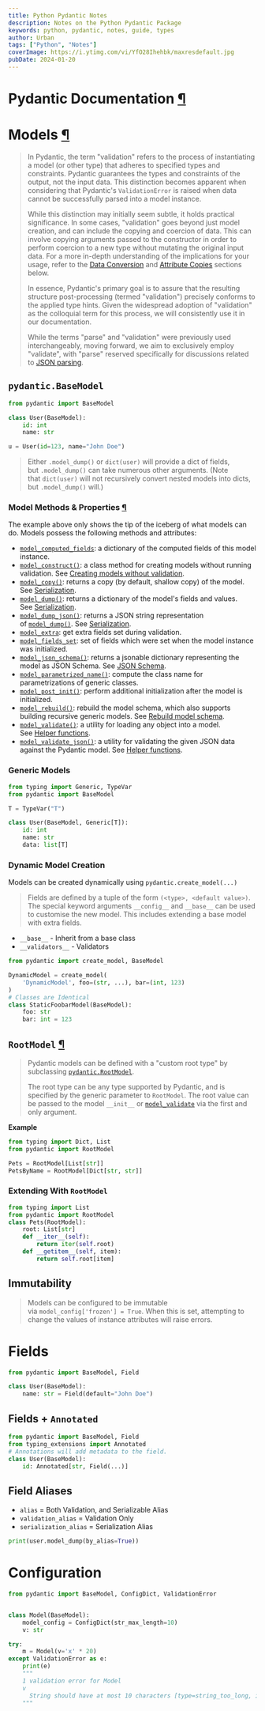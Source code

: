 ```yaml
---
title: Python Pydantic Notes
description: Notes on the Python Pydantic Package
keywords: python, pydantic, notes, guide, types
author: Urban
tags: ["Python", "Notes"]
coverImage: https://i.ytimg.com/vi/YfO28Ihehbk/maxresdefault.jpg
pubDate: 2024-01-20
---
```


# Pydantic Documentation [¶](https://docs.pydantic.dev/)

# Models [¶](https://docs.pydantic.dev/latest/api/base_model/)

> In Pydantic, the term "validation" refers to the process of instantiating a model (or other type) that adheres to specified types and constraints. Pydantic guarantees the types and constraints of the output, not the input data. This distinction becomes apparent when considering that Pydantic's `ValidationError` is raised when data cannot be successfully parsed into a model instance.
>
> While this distinction may initially seem subtle, it holds practical significance. In some cases, "validation" goes beyond just model creation, and can include the copying and coercion of data. This can involve copying arguments passed to the constructor in order to perform coercion to a new type without mutating the original input data. For a more in-depth understanding of the implications for your usage, refer to the [Data Conversion](https://docs.pydantic.dev/latest/concepts/models/#data-conversion) and [Attribute Copies](https://docs.pydantic.dev/latest/concepts/models/#attribute-copies) sections below.
>
> In essence, Pydantic's primary goal is to assure that the resulting structure post-processing (termed "validation") precisely conforms to the applied type hints. Given the widespread adoption of "validation" as the colloquial term for this process, we will consistently use it in our documentation.
>
> While the terms "parse" and "validation" were previously used interchangeably, moving forward, we aim to exclusively employ "validate", with "parse" reserved specifically for discussions related to [JSON parsing](https://docs.pydantic.dev/latest/concepts/json/).

## `pydantic.BaseModel`

```python
from pydantic import BaseModel

class User(BaseModel):
	id: int
	name: str

u = User(id=123, name="John Doe")
```

> Either `.model_dump()` or `dict(user)` will provide a dict of fields, but `.model_dump()` can take numerous other arguments. (Note that `dict(user)` will not recursively convert nested models into dicts, but `.model_dump()` will.)

### Model Methods & Properties [¶](https://docs.pydantic.dev/latest/concepts/models/#model-methods-and-properties "Permanent link")

The example above only shows the tip of the iceberg of what models can do. Models possess the following methods and attributes:

- [`model_computed_fields`](https://docs.pydantic.dev/latest/api/base_model/#pydantic.main.BaseModel.model_computed_fields): a dictionary of the computed fields of this model instance.
- [`model_construct()`](https://docs.pydantic.dev/latest/api/base_model/#pydantic.main.BaseModel.model_construct): a class method for creating models without running validation. See [Creating models without validation](https://docs.pydantic.dev/latest/concepts/models/#creating-models-without-validation).
- [`model_copy()`](https://docs.pydantic.dev/latest/api/base_model/#pydantic.main.BaseModel.model_copy): returns a copy (by default, shallow copy) of the model. See [Serialization](https://docs.pydantic.dev/latest/concepts/serialization/#modelcopy).
- [`model_dump()`](https://docs.pydantic.dev/latest/api/base_model/#pydantic.main.BaseModel.model_dump): returns a dictionary of the model's fields and values. See [Serialization](https://docs.pydantic.dev/latest/concepts/serialization/#modeldump).
- [`model_dump_json()`](https://docs.pydantic.dev/latest/api/base_model/#pydantic.main.BaseModel.model_dump_json): returns a JSON string representation of [`model_dump()`](https://docs.pydantic.dev/latest/api/base_model/#pydantic.main.BaseModel.model_dump). See [Serialization](https://docs.pydantic.dev/latest/concepts/serialization/#modeldumpjson).
- [`model_extra`](https://docs.pydantic.dev/latest/api/base_model/#pydantic.main.BaseModel.model_extra): get extra fields set during validation.
- [`model_fields_set`](https://docs.pydantic.dev/latest/api/base_model/#pydantic.main.BaseModel.model_fields_set): set of fields which were set when the model instance was initialized.
- [`model_json_schema()`](https://docs.pydantic.dev/latest/api/base_model/#pydantic.main.BaseModel.model_json_schema): returns a jsonable dictionary representing the model as JSON Schema. See [JSON Schema](https://docs.pydantic.dev/latest/concepts/json_schema/).
- [`model_parametrized_name()`](https://docs.pydantic.dev/latest/api/base_model/#pydantic.main.BaseModel.model_parametrized_name): compute the class name for parametrizations of generic classes.
- [`model_post_init()`](https://docs.pydantic.dev/latest/api/base_model/#pydantic.main.BaseModel.model_post_init): perform additional initialization after the model is initialized.
- [`model_rebuild()`](https://docs.pydantic.dev/latest/api/base_model/#pydantic.main.BaseModel.model_rebuild): rebuild the model schema, which also supports building recursive generic models. See [Rebuild model schema](https://docs.pydantic.dev/latest/concepts/models/#rebuild-model-schema).
- [`model_validate()`](https://docs.pydantic.dev/latest/api/base_model/#pydantic.main.BaseModel.model_validate): a utility for loading any object into a model. See [Helper functions](https://docs.pydantic.dev/latest/concepts/models/#helper-functions).
- [`model_validate_json()`](https://docs.pydantic.dev/latest/api/base_model/#pydantic.main.BaseModel.model_validate_json): a utility for validating the given JSON data against the Pydantic model. See [Helper functions](https://docs.pydantic.dev/latest/concepts/models/#helper-functions).

### Generic Models

```python
from typing import Generic, TypeVar
from pydantic import BaseModel

T = TypeVar("T")

class User(BaseModel, Generic[T]):
	id: int
	name: str
	data: list[T]
```

### Dynamic Model Creation

Models can be created dynamically using `pydantic.create_model(...)`

> Fields are defined by a tuple of the form `(<type>, <default value>)`. The special keyword arguments `__config__` and `__base__` can be used to customise the new model. This includes extending a base model with extra fields.

- `__base__` - Inherit from a base class
- `__validators__` - Validators

```python
from pydantic import create_model, BaseModel

DynamicModel = create_model(
	'DynamicModel', foo=(str, ...), bar=(int, 123)
)
# Classes are Identical
class StaticFoobarModel(BaseModel):
	foo: str
	bar: int = 123
```

## `RootModel` [¶](https://docs.pydantic.dev/latest/api/root_model/)

> Pydantic models can be defined with a "custom root type" by subclassing [`pydantic.RootModel`](https://docs.pydantic.dev/latest/api/root_model/#pydantic.root_model.RootModel).
>
> The root type can be any type supported by Pydantic, and is specified by the generic parameter to `RootModel`. The root value can be passed to the model `__init__` or [`model_validate`](https://docs.pydantic.dev/latest/api/base_model/#pydantic.main.BaseModel.model_validate) via the first and only argument.

**Example**

```python
from typing import Dict, List
from pydantic import RootModel

Pets = RootModel[List[str]]
PetsByName = RootModel[Dict[str, str]]
```

### Extending With `RootModel`

```python
from typing import List
from pydantic import RootModel
class Pets(RootModel):
	root: List[str]
	def __iter__(self):
		return iter(self.root)
	def __getitem__(self, item):
		return self.root[item]
```

## Immutability

> Models can be configured to be immutable via `model_config['frozen'] = True`. When this is set, attempting to change the values of instance attributes will raise errors.

# Fields

```python
from pydantic import BaseModel, Field

class User(BaseModel):
	name: str = Field(default="John Doe")
```

## Fields + `Annotated`

```python
from pydantic import BaseModel, Field
from typing_extensions import Annotated
# Annotations will add metadata to the field.
class User(BaseModel):
	id: Annotated[str, Field(...)]
```

## Field Aliases

- `alias` = Both Validation, and Serializable Alias
- `validation_alias` = Validation Only
- `serialization_alias` = Serialization Alias

```python
print(user.model_dump(by_alias=True))
```

# Configuration

```python
from pydantic import BaseModel, ConfigDict, ValidationError


class Model(BaseModel):
    model_config = ConfigDict(str_max_length=10)
    v: str

try:
    m = Model(v='x' * 20)
except ValidationError as e:
    print(e)
    """
    1 validation error for Model
    v
      String should have at most 10 characters [type=string_too_long, input_value='xxxxxxxxxxxxxxxxxxxx', input_type=str]
    """

```
